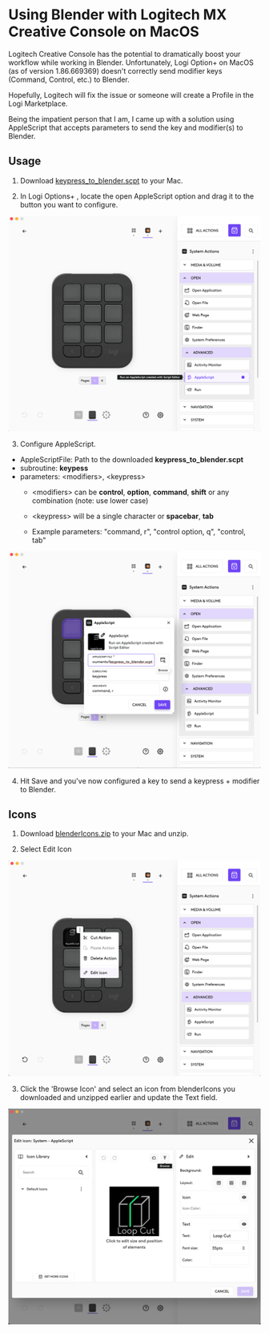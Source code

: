 # Using Blender with Logitech MX Creative Console on MacOS
Logitech Creative Console has the potential to dramatically boost your workflow while working in Blender. Unfortunately, Logi Option+ on MacOS (as of version 1.86.669369) doesn't correctly send modifier keys (Command, Control, etc.) to Blender.

Hopefully, Logitech will fix the issue or someone will create a Profile in the Logi Marketplace.

Being the impatient person that I am, I came up with a solution using AppleScript that accepts parameters to send the key and modifier(s) to Blender.


## Usage

1. Download [keypress_to_blender.scpt](keypress_to_blender.scpt) to your Mac.

2. In Logi Options+ , locate the open AppleScript option and drag it to the button you want to configure.

![image](docs/assets/AddAppleScript.png)

3. Configure AppleScript. 
- AppleScriptFile: Path to the downloaded __keypress_to_blender.scpt__
- subroutine: __keypess__
- parameters: \<modifiers>, \<keypress>
  - \<modifiers> can be __control__, __option__, __command__, __shift__ or any combination (note: use lower case)
  - \<keypress> will be a single character or __spacebar__, __tab__

  - Example parameters: "command, r", "control option, q", "control, tab"

![image](docs/assets/ConfigureAppleScript.png)

4. Hit Save and you've now configured a key to send a keypress + modifier to Blender. 

## Icons

1. Download [blenderIcons.zip](icons/blenderIcons.zip) to your Mac and unzip.

2. Select Edit Icon

![image](docs/assets/EditIcon.png)

3. Click the 'Browse Icon' and select an icon from blenderIcons you downloaded and unzipped earlier and update the Text field.

![image](docs/assets/AddTextAndIcon.png)


